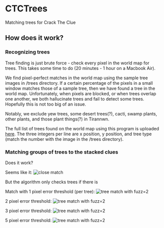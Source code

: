 # CTCTrees
Matching trees for Crack The Clue

## How does it work?

### Recognizing trees

Tree finding is just brute force - check every pixel in the world map for trees. This takes some time to do (20 minutes - 1 hour on a Macbook Air).

We find pixel-perfect matches in the world map using the sample tree images in /trees directory. If a certain percentage of the pixels in a small window matches those of a sample tree, then we have found a tree in the world map. Unfortunately, when pixels are blocked, or when trees overlap one another, we both hallucinate trees and fail to detect some trees. Hopefully this is not too big of an issue.

Notably, we exclude yew trees, some desert trees(?), cacti, swamp plants, other plants, and those plant things(?) in Tirannwn.

The full list of trees found on the world map using this program is uploaded [here](http://pastebin.com/GKSamjU9). The three integers per line are x position, y position, and tree type (match the number with the image in the /trees directory).
 
### Matching groups of trees to the stacked clues



Does it work?

Seems like it:
![close match](http://imgur.com/a/zINXs)

But the algorithm only checks trees if there is 

Match with 1 pixel error threshold (per tree):
![tree match with fuzz=2](http://i.imgur.com/6AXAxHI.png)

2 pixel error threshold:
![tree match with fuzz=2](http://i.imgur.com/KMH9LKC.png)

3 pixel error threshold:
![tree match with fuzz=2](http://i.imgur.com/OkKfNy5.png)

5 pixel error threshold:
![tree match with fuzz=2](http://i.imgur.com/ovxFEBj.png)
